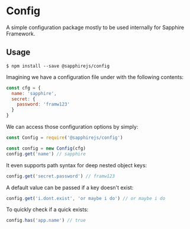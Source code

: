 # Config

A simple configuration package mostly to be used internally for Sapphire Framework.

## Usage

```
$ npm install --save @sapphirejs/config
```

Imagining we have a configuration file under with the following contents:

```js
const cfg = {
  name: 'sapphire',
  secret: {
    password: 'framw123'
  }
}
```

We can access those configuration options by simply:

```js
const Config = require('@sapphirejs/config')

const config = new Config(cfg)
config.get('name') // sapphire
```

It even supports path syntax for deep nested object keys:

```js
config.get('secret.password') // framw123
```

A default value can be passed if a key doesn't exist:

```js
config.get('i.dont.exist', 'or maybe i do') // or maybe i do
```

To quickly check if a quick exists:

```js
config.has('app.name') // true
```
